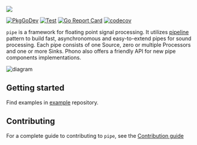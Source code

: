 ![](pipe.png)

[![PkgGoDev](https://pkg.go.dev/badge/pipelined.dev/pipe)](https://pkg.go.dev/pipelined.dev/pipe)
[![Test](https://github.com/pipelined/pipe/workflows/Test/badge.svg)](https://github.com/pipelined/pipe/actions?query=workflow%3ATest)
[![Go Report Card](https://goreportcard.com/badge/pipelined.dev/pipe)](https://goreportcard.com/report/pipelined.dev/pipe)
[![codecov](https://codecov.io/gh/pipelined/pipe/branch/master/graph/badge.svg)](https://codecov.io/gh/pipelined/pipe)

`pipe` is a framework for floating point signal processing. It utilizes [pipeline](https://blog.golang.org/pipelines) pattern to build fast, asynchronomous and easy-to-extend pipes for sound processing. Each pipe consists of one Source, zero or multiple Processors and one or more Sinks. Phono also offers a friendly API for new pipe components implementations.

![diagram](https://dudk.github.io/post/lets-go/pipe_diagram.png)

## Getting started

Find examples in [example](https://github.com/pipelined/example) repository.

## Contributing

For a complete guide to contributing to `pipe`, see the [Contribution guide](https://github.com/pipelined/pipe/blob/master/CONTRIBUTING.md)

